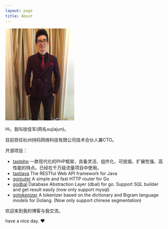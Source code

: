 ```yaml
---
layout: page
title: About
---
```


<img style="height:290px;" src="/images/me.jpg">

Hi，我叫徐佳军(网名xujiajun)。

目前担任杭州持码网络科技有限公司技术合伙人兼CTO。

开源项目： 
* <a href="https://github.com/tastphp/tastphp" target="__blank">tastphp</a> 一款现代化的PHP框架，具备灵活、组件化、可拔插、扩展性强、高性能的特点。已经在千万级流量项目中使用。
* <a href="https://github.com/xujiajun/tastjava" target="__blank">tastjava</a> 
The RESTful Web API framework for Java
* <a href="https://github.com/xujiajun/gorouter" target="__blank">gorouter</a> 
A simple and fast HTTP router for Go
* <a href="https://github.com/xujiajun/godbal" target="__blank">godbal</a> Database Abstraction Layer (dbal) for go. Support SQL builder and get result easily (now only support mysql)
* <a href="https://github.com/xujiajun/gotokenizer" target="__blank">gotokenizer</a> 
A tokenizer based on the dictionary and Bigram language models for Golang. (Now only support chinese segmentation)

欢迎来到我的博客与我交流。

have a nice day. ♥
